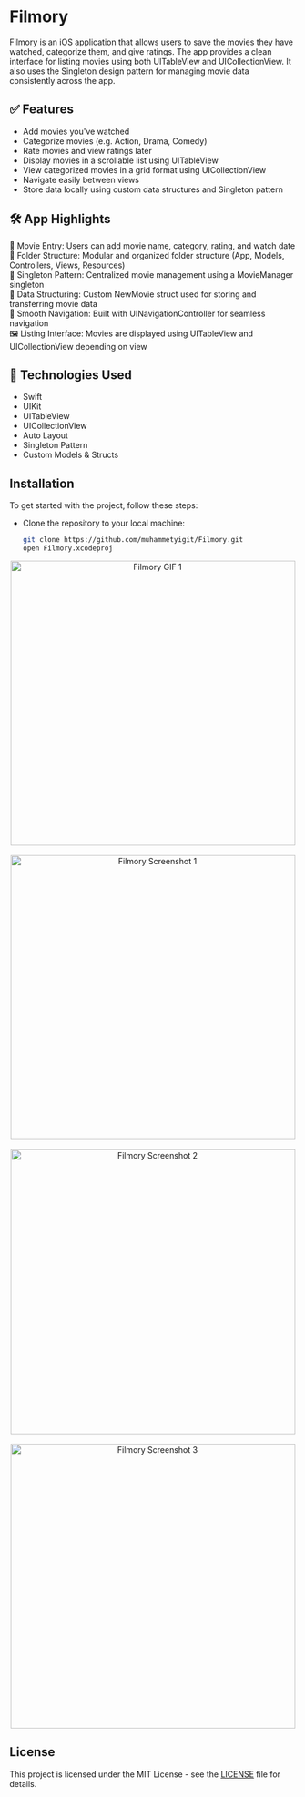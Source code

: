 # Filmory
Filmory is an iOS application that allows users to save the movies they have watched, categorize them, and give ratings. The app provides a clean interface for listing movies using both UITableView and UICollectionView. It also uses the Singleton design pattern for managing movie data consistently across the app.

## ✅ Features
- Add movies you've watched  
- Categorize movies (e.g. Action, Drama, Comedy)  
- Rate movies and view ratings later  
- Display movies in a scrollable list using UITableView  
- View categorized movies in a grid format using UICollectionView  
- Navigate easily between views  
- Store data locally using custom data structures and Singleton pattern  

## 🛠 App Highlights
📸 Movie Entry: Users can add movie name, category, rating, and watch date  
📁 Folder Structure: Modular and organized folder structure (App, Models, Controllers, Views, Resources)  
🧠 Singleton Pattern: Centralized movie management using a MovieManager singleton  
📃 Data Structuring: Custom NewMovie struct used for storing and transferring movie data  
🧭 Smooth Navigation: Built with UINavigationController for seamless navigation  
🖼 Listing Interface: Movies are displayed using UITableView and UICollectionView depending on view  


## 📱 Technologies Used
- Swift  
- UIKit  
- UITableView  
- UICollectionView  
- Auto Layout  
- Singleton Pattern  
- Custom Models & Structs

## Installation
To get started with the project, follow these steps:
- Clone the repository to your local machine:
  ```bash
  git clone https://github.com/muhammetyigit/Filmory.git
  open Filmory.xcodeproj
<p align="center">
  <img src="https://github.com/muhammetyigit/Filmory/blob/main/gif1.gif?raw=true" alt="Filmory GIF 1" width="500"/>
  <br><br>
  <img src="https://github.com/muhammetyigit/Filmory/blob/main/ss1.png?raw=true" alt="Filmory Screenshot 1" width="500"/>
    <br><br>
  <img src="https://github.com/muhammetyigit/Filmory/blob/main/ss2.png?raw=true" alt="Filmory Screenshot 2" width="500"/>
   <br><br>
  <img src="https://github.com/muhammetyigit/Filmory/blob/main/ss3.png?raw=true" alt="Filmory Screenshot 3" width="500"/>
</p>

## License
This project is licensed under the MIT License - see the [LICENSE](LICENSE) file for details.
